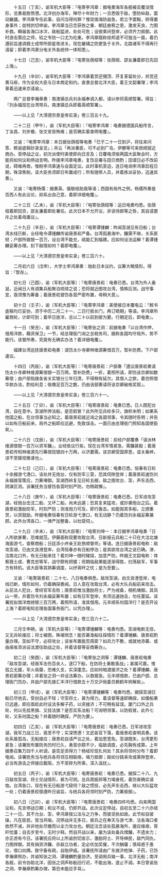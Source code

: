 <!-- { "loadSidebar": true } -->
　　十五日（丁亥），谕军机大臣等：『电寄李鸿章：据电奏海军各舰被击覆没情形，览奏曷胜愤懑。北洋创办海军，殚尽十年财力；一旦悉毁于敌，堕防纵敌，震动畿疆。李鸿章专任此事，自问当得何罪？惟现值海防益急，若立予罢黜，转得置身事外；兹特剀切申谕，李鸿章当日念获咎之重、朝廷曲宥之恩，激发天良，力图补救。瞬届各海口冰泮，敌船猛进，处处可危；设彼乘间登岸，必须齐力抵御。此时游击策应之师，较之专防一口尤为吃重。李鸿章既称徐邦道不可独当一面，着仍遵前旨速调聂士成带所部星夜进关。现在畿辅之防更急于关外，北路诸军不得再行请留；即着李鸿章分电关外各统帅一体知悉』。

　　十七日（己丑），谕军机大臣等：『电寄张荫桓等：张荫桓、邵友濂着即日先回上海』。

　　十九日（辛卯），谕军机大臣等：『李鸿章着赏还翎顶、开复革留处分，并赏还黄马褂，作为全权大臣与日本商定和约。直隶总督北洋大臣，着王文韶署理；李鸿章着迅速来京请谕』。

　　两广总督李瀚章奏：南澳镇总兵刘永福奉调入都，请以参将英顺暂署。得旨：『刘永福现在台湾带兵，南澳镇总兵即着英顺暂署』。

　　——以上见「大清德宗景皇帝实录」卷三百五十九。

　　二十二日（甲午），谕〔军机大臣等〕：『电寄李鸿章：电奏据德国兵船传言，丁汝昌、刘步蟾、张文宣皆殉难；是否确实着查明电覆』。

　　又谕：『电寄李鸿章：本日据张荫桓等电奏「已于二十一日到沪，将往来问答、敕谕底稿钞录呈览」；并云「再派重臣，可不必到广岛，伊滕等可来旅顺就近商办。至停战之议，初次派使时美使即向日言及；日覆电须俟两国大臣聚会时，方能将如何议和停战言明。昨接李鸿章电奏，复饬总署与田贝商酌；田谓日必不改前说，碍难再商，惟盼李鸿章速与会面定议。此时事机至迫，连日电询李鸿章启程日期，殊深焦盼。该大臣务须即日布置成行；所有随带人员，并着拣派妥协，迅速具奏』。

　　又谕：『电寄杨儒：据奏英、俄联结助我等语；西国有局外之例，杨儒所奏是否西人有此议论，抑系出自己意，着即详细电覆』。

　　二十三日（乙未），谕〔军机大臣等〕：『电寄张荫桓等：运日电奏均悉。张荫桓着即回京，邵友濂着即赴署任。此次日本不允开议，非该侍郎等之咎，其自请罢斥之处着毋庸议』。

　　二十九日（辛丑），谕〔军机大臣等〕：『电寄谭锺麟：昨闻澎湖见有日船；台湾水线已断，业经电令谭锺麟传谕唐景崧严备。台湾孤悬海中，饟需不继，关系匪轻；户部所拨银一百万，设台湾不能兑，祗能汇到福建。应如何设法运解？着谭锺麟妥筹办理。刻下敌情如何？着即电覆』。

　　——以上见「大清德宗景皇帝实录」卷三百六十。

　　二月初六日（戊申），大学士李鸿章奏：驰赴日本议约，议筹大略情形。得旨：『暂存』。

　　初七日（己酉），谕〔军机大臣等〕：『电寄唐景崧：电奏已悉。台湾为外人垂涎，近闻日人有调集兵船聚泊琉球之说；恐将就近图攻台湾，情殊叵测。战守事宜，亟须豫为筹备；着唐景崧督饬各营严密布置，毋稍大意』。

　　初十日（壬子），谕〔军机大臣等〕：『电寄李鸿章：美使接日本覆电云：「敕书底稿均已妥协，须于中历二月二十一、二日行抵长门，再订晤期」等语。李鸿章所雇商轮，计即可到；着早日放洋，总以二十以前到彼为要。行期定后，即电奏』。

　　十一日（癸丑），谕〔军机大臣等〕：『电寄张之洞：前据电奏「以台湾作押，借用洋款，藉资保卫」一节，经总理衙门询之总税务司，据称各国均守局外，势不能行。该督所奏，究竟有无确实办法？着详细电覆』。

　　福建台湾巡抚唐景崧电奏：请饬太仆寺卿林维源筹借百万，暂补防费。下户部速议。

　　十四日（丙辰），谕〔军机大臣等〕：『电寄唐景崧：户部奏「遵议唐景崧奏请饬太仆寺卿林维源筹借银一百万两，暂补防费」一折，着照所请，即饬该京卿如数筹借；由户部指拨各省关实银分三年归清，不得稍有延欠。其借人之款，着仿照借华款办法，酌给利息；俟缴足百万之数，仍由该部奏请将该京卿破格奖叙』。

　　——以上见「大清德宗景皇帝实录」卷三百六十一。

　　二十五日（丁卯），谕〔军机大臣等〕：『电寄唐景崧：电奏已悉。日人图犯台湾，自在意中。澎湖所停法船，是否假冒？此外所见兵轮多只，旗帜未明；如果系他国之船，在台领事当必知之。着唐景崧就近询之各国领事，令其随时告明；并告以如有日船前来，局外之船即应远避，免致误击。一面已由总理衙门照知各国使臣矣』。

　　二十六日（戊辰），谕〔军机大臣等〕：『电寄唐景崧：前经户部覆奏「请派林维源借银一百万以资军饟」，业经依议行矣。现在台湾军情紧急，需饟甚殷；着唐景崧传知林维源先行筹措现银四十万两，以济要需。该京卿受国厚恩，谊关桑梓，谅不至膜视推诿也』。

　　二十七日（己巳），谕〔军机大臣等〕：『电寄唐景崧：电奏已悉。恒春有日轮十余艘游弋港口，该处并无炮台，仅有防军三营，恐其伺隙登岸；着唐景崧速饬刘永福拨营策应，力筹堵御。澎湖西岭复见日轮五艘，敌之图攻台、澎，声东击西，阴谋叵测。该署抚务当督饬各营时刻严防，勿稍疏懈』。

　　二十八日（庚午），谕〔军机大臣等〕：『电寄唐景崧：电奏已悉。日军进攻澎湖，经炮台击沈二船、又坏二船，尚未远遁；恐其复来猛攻，或抄袭炮台之后。着唐景崧激励防军，时刻严防；测准炮力可及，即行轰击。如能毁其多船，立颁重赏，以资鼓励。昨据电奏恒春有日轮游弋港口，有无动静？仍着饬刘永福妥筹兼顾。此外台湾各口，一律严加整备，以杜窥伺』。

　　二十九日（辛未），谕〔军机大臣等〕：『电寄刘坤一：本日据李鸿章电奏「日人所欲甚奢，恐难就范。伊藤面称现要攻取台湾，日新报云兵船二十只在大沽北塘海面游弋，查察商船；日廷添小弁亲王赴旅顺督师」等语。连日据唐景崧电称：敌攻澎湖，已由文良港登岸，台湾恒春亦有日船停泊；是其欲攻台湾之说已确。津、沽南北口外，有无日船来往？着刘坤一随时碓探，加意严防。昨据王文韶电称：体察聂士成、曹克忠等军，战守颇有把握；但期临敌果能逐渐得胜，扫荡敌军，军事方有转机。该大臣等其熟筹调度，以纾宵旰之忧；是为至要』。

　　又谕：『电寄唐景崧：二十七、八日电奏俱悉。敌攻澎湖，由文良港登岸，电线已断，情形如何，仍着确探奏闻。日人意在攻取台湾，必有大队兵船前来攻击。从前法人犯台，曾经官军击败；唐景崧惟当激励将士，严为戒备，相机堵御。其凤山一带，并着饬令刘永福妥筹布置；如有日军登岸，务须迅速驰击，勿任蔓延。该署抚拟借洋商镑银三百万两，着照所请，准其借用。元丰顺系何国洋行？是否开设上海？着即电知总理各国事务衙门，以凭办理』。

　　——以上见「大清德宗景皇帝实录」卷三百六十二。

　　三月壬申朔，谕〔军机大臣等〕：『电寄谭锺麟等：电奏均悉。澎湖电断无信，又无兵轮接应；将士被困，殊堪悯念！能否募渔船往探情形？着谭锺麟、唐景崧酌量办理。澎如不守，必将攻台；该省布置能否周密？如兵力不敷，或就地添募、或由闽省添派设法渡往助战之处，并着该督等妥商筹办』。

　　初二日（癸酉），谕〔军机大臣等〕：『电寄张之洞等：谭锺麟、唐景崧电奏「敌攻澎湖，经我军击伤百余人，逐□下船，在防将士勇敢善战」；甚属可嘉。惟孤立无援，军火易罄，恐难久支，实深廑念。应如何暗渡接济之处？着谭锺麟、唐景崧密筹办理；并着张之洞一并设法筹办，以救眉急。元丰顺借款，已由户部、总理衙门饬办，并由户部先拨汇丰洋行借款五十万交沪局委员赖鹤年转解矣』。

　　初三日（甲戌），谕〔军机大臣等〕：『电寄谭锺麟等：电奏均悉。据探澎湖日船已尽他去，受创自必不轻；守澎将士，甚为得力。着该督等速即确探，如倭船果已远遁，即应亟趁此时设法多解子药，以资接济；不可稍有延误。厦门口外之兵轮，何以先挂黑旗、又挂法旗？是否实系法船？可询明领事，以防假冒。此外七轮，又系何国之船？并着随时确探，严防为要』。

　　初四日（乙亥），谕〔军机大臣等〕：『电寄唐景崧：电奏已悉。日军进攻澎湖，我军力战三日，竟至不守；实深愤懑！文武各官下落，着唐景崧查明具奏。该处系属孤岛，无船接应；唐景崧自请严议之处，着加恩宽免。澎湖既失，台湾更形紧急；该署抚布置防务历时已久，勇营亦颇不少，临敌调度，必先胸有成算。上年据奏召集万四千人听调，是否足资得力？杨岐珍现扎何处？其余将领何分布？着即电闻。该署抚务当与统兵各将领互相联络，竭力抵御；敌如分路来攻或乘隙登岸，必当有游击之师接应截阻，方不至猝为所乘，深入滋扰』。

　　初五日（丙子），谕〔军机大臣等〕：电寄唐景崧：电奏已悉。据探二十八、九日敌攻澎湖、将士交战情形，甚为可悯。总兵周振邦等力竭身死，着饬查确实请恤。台湾各口，现在有无日船游弋窥伺？敌之惯技，必先声东击西，继以大队猛攻一处；仍着唐景崧懔遵昨日谕旨，与统兵各将领时刻严防，力筹抵御』。

　　初八日（己卯），谕〔军机大臣等〕：『电寄唐景崧：电奏四件均悉。向来两国议和，先言停战日期；和议不成，仍即开战。此次议定停战，自初五至二十六亦祗二十一日。其不允台、澎，李鸿章按公法与之力争，而彼坚执如故。此节权自彼操，凡在臣民，皆当共喻。况停战并无多日，彼兵之在奉天与游弋津、沽各海口者依然不减，并非他处尽撤而以全力攻台也。朝廷注念该处孤悬海外，援应维艰，宵旰忧廑；自去岁至今，无时少释。然自开战以来，屡为该处备兵增饟，不遗余力；亦正虑有今日。该署抚应将以上所谕剀切宣示，激励将士、开导绅民，敌忾同仇，力图捍御。其有捐资济饟、杀敌立功者，定必优加奖擢，不次酬庸；慎毋惑于愚论，借口向隅，致守备有疏，自贻伊戚。该署抚所请由广东拨济枪弹、子药，已饬李瀚章照办，并谕知张之洞、谭锺麟酌量协济。至调用兵输一事，北洋无船；南洋各舰，前令协助北洋，因张之洞声称船旧行迟，不能出海，遂止不调。本日曾谕张之洞、李瀚章酌筹办理，第恐未能应手耳』。

